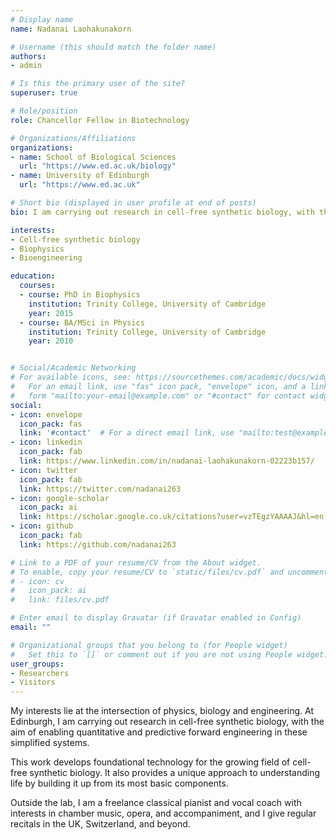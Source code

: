 ```yaml
---
# Display name
name: Nadanai Laohakunakorn

# Username (this should match the folder name)
authors:
- admin

# Is this the primary user of the site?
superuser: true

# Role/position
role: Chancellor Fellow in Biotechnology

# Organizations/Affiliations
organizations:
- name: School of Biological Sciences
  url: "https://www.ed.ac.uk/biology"
- name: University of Edinburgh
  url: "https://www.ed.ac.uk"

# Short bio (displayed in user profile at end of posts)
bio: I am carrying out research in cell-free synthetic biology, with the aim of enabling quantitative and predictive forward engineering in these simplified systems.

interests:
- Cell-free synthetic biology
- Biophysics
- Bioengineering

education:
  courses:
  - course: PhD in Biophysics
    institution: Trinity College, University of Cambridge
    year: 2015
  - course: BA/MSci in Physics
    institution: Trinity College, University of Cambridge
    year: 2010


# Social/Academic Networking
# For available icons, see: https://sourcethemes.com/academic/docs/widgets/#icons
#   For an email link, use "fas" icon pack, "envelope" icon, and a link in the
#   form "mailto:your-email@example.com" or "#contact" for contact widget.
social:
- icon: envelope
  icon_pack: fas
  link: '#contact'  # For a direct email link, use "mailto:test@example.org".
- icon: linkedin
  icon_pack: fab
  link: https://www.linkedin.com/in/nadanai-laohakunakorn-02223b157/
- icon: twitter
  icon_pack: fab
  link: https://twitter.com/nadanai263
- icon: google-scholar
  icon_pack: ai
  link: https://scholar.google.co.uk/citations?user=vzTEgzYAAAAJ&hl=en
- icon: github
  icon_pack: fab
  link: https://github.com/nadanai263

# Link to a PDF of your resume/CV from the About widget.
# To enable, copy your resume/CV to `static/files/cv.pdf` and uncomment the lines below.  
# - icon: cv
#   icon_pack: ai
#   link: files/cv.pdf

# Enter email to display Gravatar (if Gravatar enabled in Config)
email: ""

# Organizational groups that you belong to (for People widget)
#   Set this to `[]` or comment out if you are not using People widget.  
user_groups:
- Researchers
- Visitors
---
```


My interests lie at the intersection of physics, biology and engineering. At Edinburgh, I am carrying out research in cell-free synthetic biology, with the aim of enabling quantitative and predictive forward engineering in these simplified systems.

This work develops foundational technology for the growing field of cell-free synthetic biology. It also provides a unique approach to understanding life by building it up from its most basic components.

Outside the lab, I am a freelance classical pianist and vocal coach with interests in chamber music, opera, and accompaniment, and I give regular recitals in the UK, Switzerland, and beyond.
